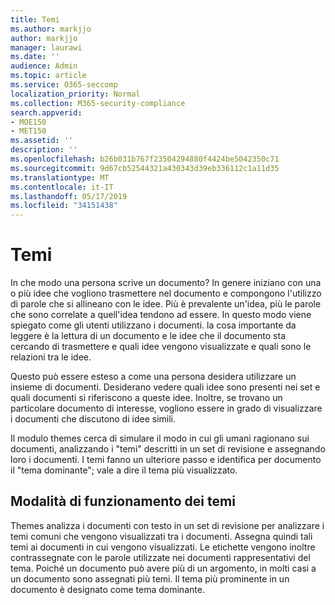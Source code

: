 ```yaml
---
title: Temi
ms.author: markjjo
author: markjjo
manager: laurawi
ms.date: ''
audience: Admin
ms.topic: article
ms.service: O365-seccomp
localization_priority: Normal
ms.collection: M365-security-compliance
search.appverid:
- MOE150
- MET150
ms.assetid: ''
description: ''
ms.openlocfilehash: b26b031b767f23504294880f4424be5042350c71
ms.sourcegitcommit: 9d67cb52544321a430343d39eb336112c1a11d35
ms.translationtype: MT
ms.contentlocale: it-IT
ms.lasthandoff: 05/17/2019
ms.locfileid: "34151438"
---
```

# <a name="themes"></a>Temi
In che modo una persona scrive un documento? In genere iniziano con una o più idee che vogliono trasmettere nel documento e compongono l'utilizzo di parole che si allineano con le idee. Più è prevalente un'idea, più le parole che sono correlate a quell'idea tendono ad essere. In questo modo viene spiegato come gli utenti utilizzano i documenti. la cosa importante da leggere è la lettura di un documento e le idee che il documento sta cercando di trasmettere e quali idee vengono visualizzate e quali sono le relazioni tra le idee.

Questo può essere esteso a come una persona desidera utilizzare un insieme di documenti. Desiderano vedere quali idee sono presenti nei set e quali documenti si riferiscono a queste idee. Inoltre, se trovano un particolare documento di interesse, vogliono essere in grado di visualizzare i documenti che discutono di idee simili.

Il modulo themes cerca di simulare il modo in cui gli umani ragionano sui documenti, analizzando i "temi" descritti in un set di revisione e assegnando loro i documenti. I temi fanno un ulteriore passo e identifica per documento il "tema dominante"; vale a dire il tema più visualizzato.

## <a name="how-does-themes-work"></a>Modalità di funzionamento dei temi
Themes analizza i documenti con testo in un set di revisione per analizzare i temi comuni che vengono visualizzati tra i documenti. Assegna quindi tali temi ai documenti in cui vengono visualizzati. Le etichette vengono inoltre contrassegnate con le parole utilizzate nei documenti rappresentativi del tema. Poiché un documento può avere più di un argomento, in molti casi a un documento sono assegnati più temi. Il tema più prominente in un documento è designato come tema dominante.